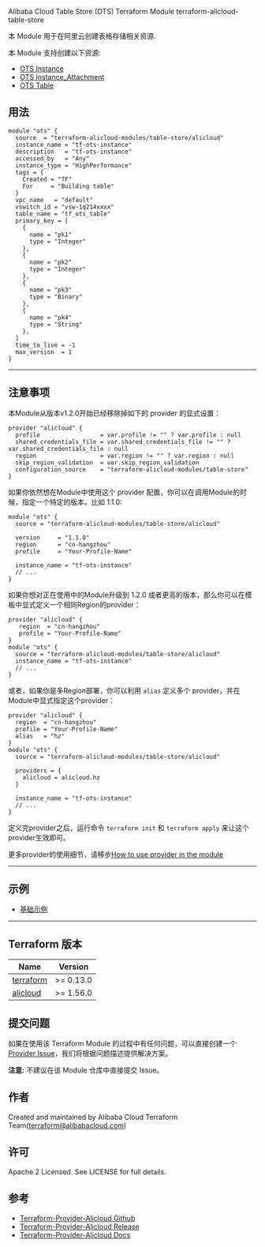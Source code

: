 Alibaba Cloud Table Store (OTS) Terraform Module
terraform-alicloud-table-store

本 Module 用于在阿里云创建表格存储相关资源. 

本 Module 支持创建以下资源:

* [OTS Instance](https://github.com/terraform-providers/terraform-provider-alicloud/blob/master/website/docs/r/ots_instance.html.markdown)
* [OTS Instance_Attachment](https://github.com/terraform-providers/terraform-provider-alicloud/blob/master/website/docs/r/ots_instance_attachment.html.markdown)
* [OTS Table](https://github.com/terraform-providers/terraform-provider-alicloud/blob/master/website/docs/r/ots_table.html.markdown)

## 用法

```hcl
module "ots" {
  source  = "terraform-alicloud-modules/table-store/alicloud"
  instance_name = "tf-ots-instance"
  description   = "tf-ots-instance"
  accessed_by   = "Any"
  instance_type = "HighPerformance"
  tags = {
    Created = "TF"
    For     = "Building table"
  }
  vpc_name   = "default"
  vswitch_id = "vsw-1q214xxxx"
  table_name = "tf_ots_table"
  primary_key = [
    {
      name = "pk1"
      type = "Integer"
    },
    {
      name = "pk2"
      type = "Integer"
    },
    {
      name = "pk3"
      type = "Binary"
    },
    {
      name = "pk4"
      type = "String"
    },
  ]
  time_to_live = -1
  max_version  = 1
}

```

----------------------
## 注意事项
本Module从版本v1.2.0开始已经移除掉如下的 provider 的显式设置：

```hcl
provider "alicloud" {
  profile                 = var.profile != "" ? var.profile : null
  shared_credentials_file = var.shared_credentials_file != "" ? var.shared_credentials_file : null
  region                  = var.region != "" ? var.region : null
  skip_region_validation  = var.skip_region_validation
  configuration_source    = "terraform-alicloud-modules/table-store"
}
```

如果你依然想在Module中使用这个 provider 配置，你可以在调用Module的时候，指定一个特定的版本，比如 1.1.0:

```hcl
module "ots" {
  source = "terraform-alicloud-modules/table-store/alicloud"

  version     = "1.1.0"
  region      = "cn-hangzhou"
  profile     = "Your-Profile-Name"

  instance_name = "tf-ots-instance"
  // ...
}
```

如果你想对正在使用中的Module升级到 1.2.0 或者更高的版本，那么你可以在模板中显式定义一个相同Region的provider：
```hcl
provider "alicloud" {
   region  = "cn-hangzhou"
   profile = "Your-Profile-Name"
}
module "ots" {
  source = "terraform-alicloud-modules/table-store/alicloud"
  instance_name = "tf-ots-instance"
  // ...
}
```
或者，如果你是多Region部署，你可以利用 `alias` 定义多个 provider，并在Module中显式指定这个provider：

```hcl
provider "alicloud" {
  region  = "cn-hangzhou"
  profile = "Your-Profile-Name"
  alias   = "hz"
}
module "ots" {
  source = "terraform-alicloud-modules/table-store/alicloud"

  providers = {
    alicloud = alicloud.hz
  }
  
  instance_name = "tf-ots-instance"
  // ...
}
```

定义完provider之后，运行命令 `terraform init` 和 `terraform apply` 来让这个provider生效即可。

更多provider的使用细节，请移步[How to use provider in the module](https://www.terraform.io/docs/language/modules/develop/providers.html#passing-providers-explicitly)

----------------------
## 示例

* [基础示例](https://github.com/terraform-alicloud-modules/terraform-alicloud-table-store/tree/master/examples/basic-example)

----------------------
## Terraform 版本

| Name | Version |
|------|---------|
| <a name="requirement_terraform"></a> [terraform](#requirement\_terraform) | >= 0.13.0 |
| <a name="requirement_alicloud"></a> [alicloud](#requirement\_alicloud) | >= 1.56.0 |

提交问题
-------
如果在使用该 Terraform Module 的过程中有任何问题，可以直接创建一个 [Provider Issue](https://github.com/terraform-providers/terraform-provider-alicloud/issues/new)，我们将根据问题描述提供解决方案。

**注意:** 不建议在该 Module 仓库中直接提交 Issue。

作者
-------
Created and maintained by Alibaba Cloud Terraform Team(terraform@alibabacloud.com)

许可
----
Apache 2 Licensed. See LICENSE for full details.

参考
---------
* [Terraform-Provider-Alicloud Github](https://github.com/terraform-providers/terraform-provider-alicloud)
* [Terraform-Provider-Alicloud Release](https://releases.hashicorp.com/terraform-provider-alicloud/)
* [Terraform-Provider-Alicloud Docs](https://www.terraform.io/docs/providers/alicloud/index.html)